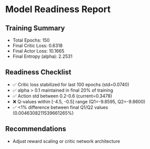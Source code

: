 # Model Readiness Report

## Training Summary
- Total Epochs: 150
- Final Critic Loss: 0.6318
- Final Actor Loss: 10.1665
- Final Entropy (alpha): 2.2531

## Readiness Checklist
- ✅ Critic loss stabilized for last 100 epochs (std=0.0740)
- ✅ alpha > 0.1 maintained in final 20% of training
- ✅ Action std between 0.2-0.6 (current=0.3478)
- ❌ Q-values within [-4.5, -0.5] range (Q1=-9.8595, Q2=-9.8600)
- ✅ <1% difference between final Q1/Q2 values (0.0046308211539661265%)

## Recommendations
- Adjust reward scaling or critic network architecture